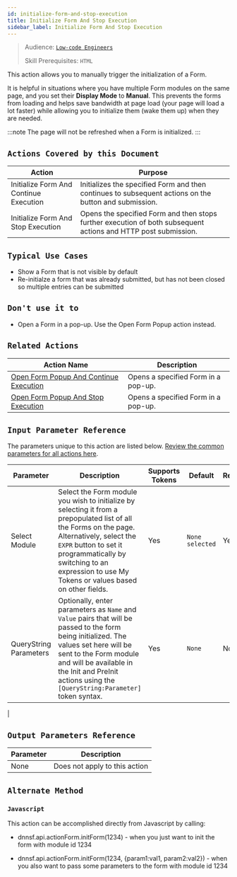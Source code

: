 ```yaml
---
id: initialize-form-and-stop-execution
title: Initialize Form And Stop Execution
sidebar_label: Initialize Form And Stop Execution
---
```


> Audience: [`Low-code Engineers`](/audience.md#low-code-engineers)
>
> Skill Prerequisites: `HTML`

This action allows you to manually trigger the initialization of a Form.

It is helpful in situations where you have multiple Form modules on the same page, and you set their **Display Mode** to **Manual**. This prevents the forms from loading and helps save bandwidth at page load (your page will load a lot faster) while allowing you to initialize them (wake them up) when they are needed.

:::note
The page will not be refreshed when a Form is initialized.
:::

## `Actions Covered by this Document`

| Action | Purpose |
| -- | -- |
| Initialize Form And Continue Execution | Initializes the specified Form and then continues to subsequent actions on the button and submission. |
| Initialize Form And Stop Execution | Opens the specified Form and then stops further execution of both subsequent actions and HTTP post submission. |

## `Typical Use Cases`

- Show a Form that is not visible by default
- Re-initialze a form that was already submitted, but has not been closed so multiple entries can be submitted

## `Don't use it to`

- Open a Form in a pop-up. Use the Open Form Popup action instead.
  
## `Related Actions`

| Action Name                                       | Description                                                                                       |
| ------------------------------------------------- | ------------------------------------------------------------------------------------------------- |
| [Open Form Popup And Continue Execution ](/actions/open-form-popup-and-continue-execution.md)       | Opens a specified Form in a pop-up.|
| [Open Form Popup And Stop Execution ](/actions/open-form-popup-and-stop-execution.md)       | Opens a specified Form in a pop-up.|

## `Input Parameter Reference`

The parameters unique to this action are listed below. [Review the common parameters for all actions here](/actions/common-parameters.md).

| Parameter                  | Description                                                                                                                                                                | Supports Tokens | Default            | Required |
| -------------------------- | -------------------------------------------------------------------------------------------------------------------------------------------------------------------------- | --------------- | ------------------ | -------- |
| Select Module | Select the Form module you wish to initialize by selecting it from a prepopulated list of all the Forms on the page. Alternatively, select the `EXPR` button to set it programmatically by switching to an expression to use My Tokens or values based on other fields.                                                                                                                      | Yes              | `None selected`    | Yes      |
| QueryString Parameters                 | Optionally, enter parameters as `Name` and `Value` pairs that will be passed to the form being initialized. The values set here will be sent to the Form module and will be available in the Init and PreInit actions using the `[QueryString:Parameter]` token syntax.                                                                                                                                   | Yes              | `None`               | No       |
|

## `Output Parameters Reference`

| Parameter           | Description                                                   |
| ------------------- | ------------------------------------------------------------- |
| None    | Does not apply to this action |

## `Alternate Method`

### `Javascript`
  
This action can be accomplished directly from Javascript by calling:

- dnnsf.api.actionForm.initForm(1234) - when you just want to init the form with module id 1234
  
- dnnsf.api.actionForm.initForm(1234, {param1:val1, param2:val2}) - when you also want to pass some parameters to the form with module id 1234
